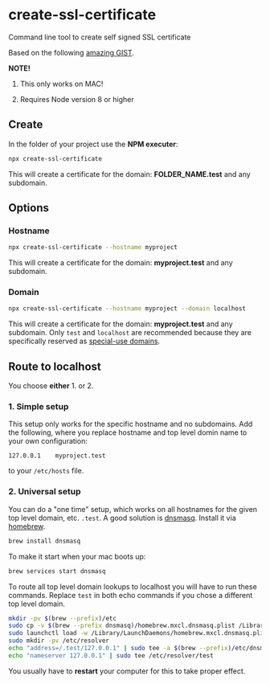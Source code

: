 # create-ssl-certificate
Command line tool to create self signed SSL certificate

Based on the following [amazing GIST](https://gist.github.com/jed/6147872).

**NOTE!**

1. This only works on MAC!

2. Requires Node version 8 or higher

## Create

In the folder of your project use the **NPM executer**:

```sh
npx create-ssl-certificate
```

This will create a certificate for the domain: **FOLDER_NAME.test** and any subdomain.

## Options

### Hostname

```sh
npx create-ssl-certificate --hostname myproject
```

This will create a certificate for the domain: **myproject.test** and any subdomain.

### Domain

```sh
npx create-ssl-certificate --hostname myproject --domain localhost
```

This will create a certificate for the domain: **myproject.test** and any subdomain.  Only `test` and `localhost` are recommended because they are specifically reserved as [special-use domains](https://tools.ietf.org/html/rfc6761).

## Route to localhost

You choose **either** 1. or 2.

### 1. Simple setup

This setup only works for the specific hostname and no subdomains. Add the following, where you replace hostname and top level domin name to your own configuration:

```
127.0.0.1    myproject.test
```

to your `/etc/hosts` file.

### 2. Universal setup
You can do a "one time" setup, which works on all hostnames for the given top level domain, etc. `.test`. A good solution is [dnsmasq](http://www.thekelleys.org.uk/dnsmasq/doc.html). Install it via [homebrew](https://brew.sh/index_no.html).

```sh
brew install dnsmasq
```

To make it start when your mac boots up:

```sh
brew services start dnsmasq
```

To route all top level domain lookups to localhost you will have to run these commands.
Replace `test` in both echo commands if you chose a different top level domain.

```sh
mkdir -pv $(brew --prefix)/etc
sudo cp -v $(brew --prefix dnsmasq)/homebrew.mxcl.dnsmasq.plist /Library/LaunchDaemons
sudo launchctl load -w /Library/LaunchDaemons/homebrew.mxcl.dnsmasq.plist
sudo mkdir -pv /etc/resolver
echo "address=/.test/127.0.0.1" | sudo tee -a $(brew --prefix)/etc/dnsmasq.conf
echo "nameserver 127.0.0.1" | sudo tee /etc/resolver/test
```

You usually have to **restart** your computer for this to take proper effect.
